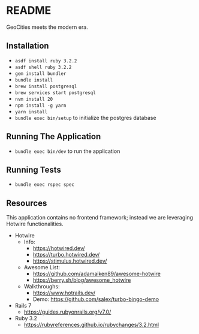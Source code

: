 # README

GeoCities meets the modern era.

## Installation

- `asdf install ruby 3.2.2`
- `asdf shell ruby 3.2.2`
- `gem install bundler` 
- `bundle install`
- `brew install postgresql`
- `brew services start postgresql`
- `nvm install 20`
- `npm install -g yarn`
- `yarn install`
- `bundle exec bin/setup` to initialize the postgres database

## Running The Application
- `bundle exec bin/dev` to run the application

## Running Tests
- `bundle exec rspec spec`

## Resources 
This application contains no frontend framework; instead we are leveraging Hotwire functionalities.
- Hotwire
  - Info: 
    - https://hotwired.dev/
    - https://turbo.hotwired.dev/
    - https://stimulus.hotwired.dev/
  - Awesome List: 
    - https://github.com/adamaiken89/awesome-hotwire
    - https://berry.sh/blog/awesome_hotwire
  - Walkthroughs:
    - https://www.hotrails.dev/
    - Demo: https://github.com/salex/turbo-bingo-demo
- Rails 7
  - https://guides.rubyonrails.org/v7.0/
- Ruby 3.2
  - https://rubyreferences.github.io/rubychanges/3.2.html
